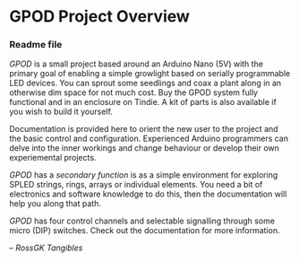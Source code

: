 # GPOD Project Overview
### Readme file

*GPOD* is a small project based around an Arduino Nano (5V) with the primary goal
of enabling a simple growlight based on serially programmable LED devices. You can 
sprout some seedlings and coax a plant along in an otherwise dim space for not much 
cost. Buy the GPOD system fully functional and in an enclosure on Tindie.  A kit of 
parts is also available if you wish to build it yourself.

Documentation is provided here to orient the new user to the project and the basic 
control and configuration.  Experienced Arduino programmers can delve into the inner
workings and change behaviour or develop their own experiemental projects.

_GPOD_ has a _secondary function_ is as a simple environment for exploring SPLED
strings, rings, arrays or individual elements. You need a bit of electronics and
software knowledge to do this, then the documentation will help you along that path.

_GPOD_ has four control channels and selectable signalling through some micro (DIP) 
switches.  Check out the documentation for more information.

– *RossGK Tangibles*

